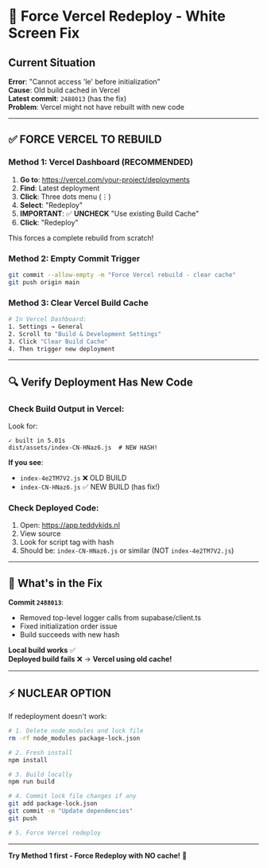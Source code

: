 # 🚨 Force Vercel Redeploy - White Screen Fix

## Current Situation

**Error**: "Cannot access 'le' before initialization"  
**Cause**: Old build cached in Vercel  
**Latest commit**: `2488013` (has the fix)  
**Problem**: Vercel might not have rebuilt with new code

---

## ✅ FORCE VERCEL TO REBUILD

### Method 1: Vercel Dashboard (RECOMMENDED)

1. **Go to**: https://vercel.com/your-project/deployments
2. **Find**: Latest deployment
3. **Click**: Three dots menu (⋮)
4. **Select**: "Redeploy"
5. **IMPORTANT**: ✅ **UNCHECK** "Use existing Build Cache"
6. **Click**: "Redeploy"

This forces a complete rebuild from scratch!

### Method 2: Empty Commit Trigger

```bash
git commit --allow-empty -m "Force Vercel rebuild - clear cache"
git push origin main
```

### Method 3: Clear Vercel Build Cache

```bash
# In Vercel Dashboard:
1. Settings → General
2. Scroll to "Build & Development Settings"  
3. Click "Clear Build Cache"
4. Then trigger new deployment
```

---

## 🔍 Verify Deployment Has New Code

### Check Build Output in Vercel:

Look for:
```
✓ built in 5.01s
dist/assets/index-CN-HNaz6.js  # NEW HASH!
```

**If you see**:
- `index-4e2TM7V2.js` ❌ OLD BUILD
- `index-CN-HNaz6.js` ✅ NEW BUILD (has fix!)

### Check Deployed Code:

1. Open: https://app.teddykids.nl
2. View source
3. Look for script tag with hash
4. Should be: `index-CN-HNaz6.js` or similar (NOT `index-4e2TM7V2.js`)

---

## 🎯 What's in the Fix

**Commit `2488013`**:
- Removed top-level logger calls from supabase/client.ts
- Fixed initialization order issue
- Build succeeds with new hash

**Local build works** ✅  
**Deployed build fails** ❌ → **Vercel using old cache!**

---

## ⚡ NUCLEAR OPTION

If redeployment doesn't work:

```bash
# 1. Delete node_modules and lock file
rm -rf node_modules package-lock.json

# 2. Fresh install
npm install

# 3. Build locally
npm run build

# 4. Commit lock file changes if any
git add package-lock.json
git commit -m "Update dependencies"
git push

# 5. Force Vercel redeploy
```

---

**Try Method 1 first - Force Redeploy with NO cache!** 🎯

